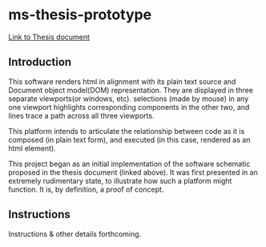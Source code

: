 # ms-thesis-prototype


[Link to Thesis document](https://scholarcommons.sc.edu/etd/5053/)

## Introduction
This software renders html in alignment with its plain text source and Document object model(DOM) representation. They are displayed in three separate viewports(or windows, etc). selections (made by mouse) in any one viewport highlights corresponding components in the other two, and lines trace a path across all three viewports. 

This platform intends to articulate the relationship between code as it is composed (in plain text form), and executed (in this case, rendered as an html element).


This project began as an initial implementation of the software schematic proposed in the thesis document (linked above). It was first presented in an extremely rudimentary state, to illustrate how such a platform might function. It is, by definition, a proof of concept. 

## Instructions
Instructions & other details forthcoming. 
